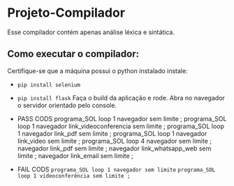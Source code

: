 # Projeto-Compilador
Esse compilador contém apenas análise léxica e sintática.


## Como executar o compilador:
Certifique-se que a máquina possui o python instalado
instale:
- ```pip install selenium```
- ```pip install flask```
Faça o build da aplicação e rode.
Abra no navegador o servidor orientado pelo console.

- PASS CODS
        programa_SOL loop 1 navegador sem limite ;
        programa_SOL loop 1 navegador link_videoconferencia sem limite ;
        programa_SOL loop 1 navegador link_pdf sem limite ;
        programa_SOL loop 1 navegador link_video sem limite ;
        programa_SOL loop 4 navegador sem limite ; navegador link_pdf sem limite ; navegador link_whatsapp_web sem limite ; navegador link_email sem limite ;

- FAIL CODS
        ```programa_SOL loop 1 navegador sem limite```
        ```programa_SOL loop 1 videoconferência sem limite ;```
